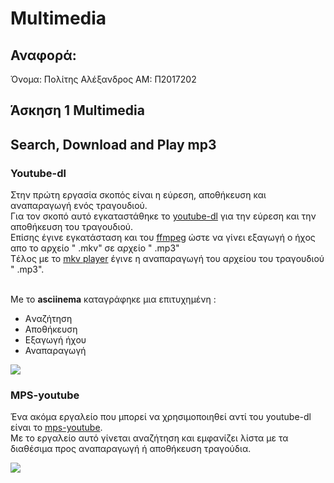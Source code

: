 
# Multimedia

  ## Αναφορά:

Όνομα: Πολίτης Αλέξανδρος
AM: Π2017202


  ## Άσκηση 1 Multimedia
   ## Search, Download and Play mp3
   ### Youtube-dl
   
   Στην πρώτη εργασία σκοπός είναι η εύρεση, αποθήκευση και αναπαραγωγή ενός τραγουδιού.</br>
   Για τον σκοπό αυτό εγκαταστάθηκε το <a href="https://github.com/ytdl-org/youtube-dl">youtube-dl</a> για την εύρεση και την αποθήκευση του τραγουδιού.</br>
   Επίσης έγινε εγκατάσταση και του <a href="https://www.ffmpeg.org/">ffmpeg</a> ώστε να γίνει εξαγωγή ο ήχος απο το αρχείο " .mkv" σε αρχείο " .mp3" </br>
   Tέλος με το <a href="https://github.com/mpv-player/mpv">mkv player</a> έγινε η αναπαραγωγή του αρχείου του τραγουδιού " .mp3".</br></br>
   
   Me το <b>asciinema</b> καταγράφηκε μια επιτυχημένη :
  <ul>
    <li>Aναζήτηση</li>
    <li>Aποθήκευση</li>
    <li>Εξαγωγή ήχου</li>
    <li>Αναπαραγωγή</li>
  </ul>
   
   <a href="https://asciinema.org/a/8haJ9uf622aphIyZLqHqeCIMF" target="_self"><img src="https://asciinema.org/a/8haJ9uf622aphIyZLqHqeCIMF.svg" /></a>
   
   ### MPS-youtube
  Ένα ακόμα εργαλείο που μπορεί να χρησιμοποιηθεί αντί του youtube-dl είναι το <a href="https://github.com/mps-youtube/mps-youtube">mps-youtube</a>. </br>
  Με το εργαλείο αυτό γίνεται αναζήτηση και εμφανίζει λίστα με τα διαθέσιμα προς αναπαραγωγή ή αποθήκευση τραγούδια.</br>
  
  <a href="https://asciinema.org/a/zo5gxZeH9cT3VkpLMAaQhCbuo" target="_blank"><img src="https://asciinema.org/a/zo5gxZeH9cT3VkpLMAaQhCbuo.svg" /></a>
   
   
   
  
  
